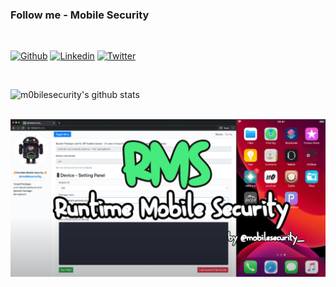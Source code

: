 ### Follow me - Mobile Security
<br>

[![Github](https://img.shields.io/badge/-Github-000?style=flat&logo=Github&logoColor=white)](https://github.com/m0bilesecurity)
[![Linkedin](https://img.shields.io/badge/-LinkedIn-blue?style=flat&logo=Linkedin&logoColor=white)](https://www.linkedin.com/in/paolo-smedile/)
[![Twitter](https://img.shields.io/badge/-Twitter-30CCDF?style=flat&logo=Twitter&logoColor=white)](https://twitter.com/mobilesecurity_)

<br>

![m0bilesecurity's github stats](https://github-readme-stats.vercel.app/api?username=m0bilesecurity&show_icons=true&theme=cobalt)

<br>

<a href="https://github.com/m0bilesecurity/RMS-Runtime-Mobile-Security">
  <img alt="Runtime Mobile Security (RMS) | Logo" 
       src="img/RMS_Github_Header.png" />
</a>
